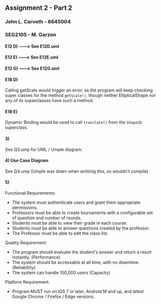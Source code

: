 ##  Assignment 2 - Part 2
### John L. Carveth - 8645004
### SEG2105 - M. Garzon
  
#### E12 D) --->  See E12D.uml
#### E12 E) --->  See E12E.uml
#### E12 G) --->  See E12G.uml

#### E18 D)
Calling getScale would trigger an error, as the program will keep checking super classes for the method `getScale()`, though neither EllipticalShape nor any of its superclasses have such a method.

#### E18 E)
Dynamic Binding would be used to call `translate()` from the `Shape2D` superclass.


#### 3)
See Q3.ump for UML / Umple diagram.

#### 4) Use Case Diagram
See Q4.ump (Umple was down when wriitinig this, so wouldn't compile)

#### 5)
Functional Requirements:
- The system must authenticate users and grant them appropriate permissions.
- Professors must be able to create tournaments with a configurable set of question and number of rounds.
- Students must be able to view their grade in each course.
- Students must be able to answer questions created by the professor.
- The Professor must be able to edit the class list.

Quality Requirement:
- The program should evaluate the student's answer and return a result instantly. (Performance)
- The system should be accessable at all time, with no downtime. (Reliabiliity)
- The system can handle 100,000 users (Capacity)

Platform Requirement:
- Program MUST run on iOS 7 or later, Android M and up, and latest Google Chrome / Firefox / Edge versions.